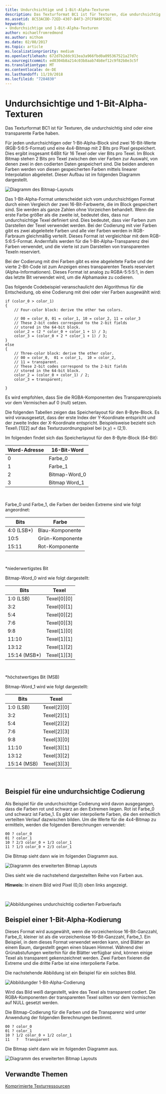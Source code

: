```yaml
---
title: Undurchsichtige und 1-Bit-Alpha-Texturen
description: Das Texturformat BC1 ist für Texturen, die undurchsichtig sind oder eine transparente Farbe haben.
ms.assetid: 8C53ACDD-72ED-4307-B4F3-2FCF9A9F53EC
keywords:
- Undurchsichtige und 1-Bit-Alpha-Texturen
author: michaelfromredmond
ms.author: mithom
ms.date: 02/08/2017
ms.topic: article
ms.localizationpriority: medium
ms.openlocfilehash: 672d7b2ddc913ea3a966fbd0a095367521a27d7c
ms.sourcegitcommit: ed0304b8a214c03b8aab74b8ef12c9f82b8e3c5f
ms.translationtype: MT
ms.contentlocale: de-DE
ms.lasthandoff: 11/19/2018
ms.locfileid: "7284830"
---
```

# <a name="span-iddirect3dconceptsopaqueand1-bitalphatexturesspanopaque-and-1-bit-alpha-textures"></a><span id="direct3dconcepts.opaque_and_1-bit_alpha_textures"></span>Undurchsichtige und 1-Bit-Alpha-Texturen


Das Texturformat BC1 ist für Texturen, die undurchsichtig sind oder eine transparente Farbe haben.

Für jeden undurchsichtigen oder 1-Bit-Alpha-Block sind zwei 16-Bit-Werte (RGB-5:6:5-Format) und eine 4x4-Bitmap mit 2 Bits pro Pixel gespeichert. Dies ergibt insgesamt 64Bit für 16 Texel oder vier Bits pro Texel. Im Block Bitmap stehen 2 Bits pro Texel zwischen den vier Farben zur Auswahl, von denen zwei in den codierten Daten gespeichert sind. Die beiden anderen Farben werden von diesen gespeicherten Farben mittels linearer Interpolation abgeleitet. Dieser Aufbau ist im folgenden Diagramm dargestellt.

![Diagramm des Bitmap-Layouts](images/colors1.png)

Das 1-Bit-Alpha-Format unterscheidet sich vom undurchsichtigen Format durch einen Vergleich der zwei 16-Bit-Farbwerte, die im Block gespeichert sind. Sie werden als ganze Zahlen ohne Vorzeichen behandelt. Wenn die erste Farbe größer als die zweite ist, bedeutet dies, dass nur undurchsichtige Texel definiert sind. Dies bedeutet, dass vier Farben zum Darstellen der Texel verwendet werden. Bei der Codierung mit vier Farben gibt es zwei abgeleitete Farben und alle vier Farben werden in RGB-Farbraum gleichmäßig verteilt. Dieses Format ist vergleichbar mit dem RGB-5:6:5-Format. Andernfalls werden für die 1-Bit-Alpha-Transparenz drei Farben verwendet, und die vierte ist zum Darstellen von transparenten Texeln reserviert.

Bei der Codierung mit drei Farben gibt es eine abgeleitete Farbe und der vierte 2-Bit-Code ist zum Anzeigen eines transparenten Texels reserviert (Alpha-Informationen). Dieses Format ist analog zu RGBA-5:5:5:1, in dem das letzte Bit verwendet wird, um die Alphamaske zu codieren.

Das folgende Codebeispiel veranschaulicht den Algorithmus für die Entscheidung, ob eine Codierung mit drei oder vier Farben ausgewählt wird:

```
if (color_0 > color_1) 
{
    // Four-color block: derive the other two colors. 
    
    // 00 = color_0, 01 = color_1, 10 = color_2, 11 = color_3
    // These 2-bit codes correspond to the 2-bit fields 
    // stored in the 64-bit block.
    color_2 = (2 * color_0 + color_1 + 1) / 3;
    color_3 = (color_0 + 2 * color_1 + 1) / 3;
}    
else
{ 
    // Three-color block: derive the other color.
    // 00 = color_0,  01 = color_1,  10 = color_2,  
    // 11 = transparent.
    // These 2-bit codes correspond to the 2-bit fields 
    // stored in the 64-bit block. 
    color_2 = (color_0 + color_1) / 2;    
    color_3 = transparent;    

}
```

Es wird empfohlen, dass Sie die RGBA-Komponenten des Transparenzpixels vor dem Vermischen auf 0 (null) setzen.

Die folgenden Tabellen zeigen das Speicherlayout für den 8-Byte-Block. Es wird vorausgesetzt, dass der erste Index der Y-Koordinate entspricht und der zweite Index der X-Koordinate entspricht. Beispielsweise bezieht sich Texel\ [1\]\[2\] auf das Texturzuordnungspixel bei (x,y) = (2,1).

Im folgenden findet sich das Speicherlayout für den 8-Byte-Block (64-Bit):

| Word-Adresse | 16-Bit-Word    |
|--------------|----------------|
| 0            | Farbe\_0       |
| 1            | Farbe\_1       |
| 2            | Bitmap-Word\_0 |
| 3            | Bitmap Word\_1 |

 

Farbe\_0 und Farbe\_1, die Farben der beiden Extreme sind wie folgt angeordnet:

| Bits        | Farbe                 |
|-------------|-----------------------|
| 4:0 (LSB\*) | Blau-Komponente  |
| 10:5        | Grün-Komponente |
| 15:11       | Rot-Komponente   |

 

\*niederwertigstes Bit

Bitmap-Word\_0 wird wie folgt dargestellt:

| Bits          | Texel           |
|---------------|-----------------|
| 1:0 (LSB)     | Texel\[0\]\[0\] |
| 3:2           | Texel\[0\]\[1\] |
| 5:4           | Texel\[0\]\[2\] |
| 7:6           | Texel\[0\]\[3\] |
| 9:8           | Texel\[1\]\[0\] |
| 11:10         | Texel\[1\]\[1\] |
| 13:12         | Texel\[1\]\[2\] |
| 15:14 (MSB\*) | Texel\[1\]\[3\] |

 

\*höchstwertiges Bit (MSB)

Bitmap-Word\_1 wird wie folgt dargestellt:

| Bits        | Texel           |
|-------------|-----------------|
| 1:0 (LSB)   | Texel\[2\]\[0\] |
| 3:2         | Texel\[2\]\[1\] |
| 5:4         | Texel\[2\]\[2\] |
| 7:6         | Texel\[2\]\[3\] |
| 9:8         | Texel\[3\]\[0\] |
| 11:10       | Texel\[3\]\[1\] |
| 13:12       | Texel\[3\]\[2\] |
| 15:14 (MSB) | Texel\[3\]\[3\] |

 

## <a name="span-idexampleofopaquecolorencodingspanspan-idexampleofopaquecolorencodingspanspan-idexampleofopaquecolorencodingspanexample-of-opaque-color-encoding"></a><span id="Example_of_Opaque_Color_Encoding"></span><span id="example_of_opaque_color_encoding"></span><span id="EXAMPLE_OF_OPAQUE_COLOR_ENCODING"></span>Beispiel für eine undurchsichtige Codierung


Als Beispiel für die undurchsichtige Codierung wird davon ausgegangen, dass die Farben rot und schwarz an den Extremen liegen. Rot ist Farbe\_0 und schwarz ist Farbe\_1. Es gibt vier interpolierte Farben, die den einheitlich verteilten Verlauf dazwischen bilden. Um die Werte für die 4x4-Bitmap zu ermitteln, werden die folgenden Berechnungen verwendet:

```
00 ? color_0
01 ? color_1
10 ? 2/3 color_0 + 1/3 color_1
11 ? 1/3 color_0 + 2/3 color_1
```

Die Bitmap sieht dann wie im folgenden Diagramm aus.

![Diagramm des erweiterten Bitmap Layouts](images/colors2.png)

Dies sieht wie die nachstehend dargestellten Reihe von Farben aus.

**Hinweis:**  In einem Bild wird Pixel (0,0) oben links angezeigt.

 

![Abbildungeines undurchsichtig codierten Farbverlaufs](images/redsquares.png)

## <a name="span-idexampleof1bitalphaencodingspanspan-idexampleof1bitalphaencodingspanspan-idexampleof1bitalphaencodingspanexample-of-1-bit-alpha-encoding"></a><span id="Example_of_1_Bit_Alpha_Encoding"></span><span id="example_of_1_bit_alpha_encoding"></span><span id="EXAMPLE_OF_1_BIT_ALPHA_ENCODING"></span>Beispiel einer 1-Bit-Alpha-Kodierung


Dieses Format wird ausgewählt, wenn die vorzeichenlose 16-Bit-Ganzzahl, Farbe\_0, kleiner ist als die vorzeichenlose 16-Bit-Ganzzahl, Farbe\_1. Ein Beispiel, in dem dieses Format verwendet werden kann, sind Blätter an einem Baum, dargestellt gegen einen blauen Himmel. Während drei Grünabstufungen weiterhin für die Blätter verfügbar sind, können einige Texel als transparent gekennzeichnet werden. Zwei Farben fixieren die Extreme und die dritte Farbe ist eine interpolierte Farbe.

Die nachstehende Abbildung ist ein Beispiel für ein solches Bild.

![Abbildungder 1-Bit-Alpha-Codierung](images/greenthing.png)

Wird das Bild weiß dargestellt, wäre das Texel als transparent codiert. Die RGBA-Komponenten der transparenten Texel sollten vor dem Vermischen auf NULL gesetzt werden.

Die Bitmap-Codierung für die Farben und die Transparenz wird unter Anwendung der folgenden Berechnungen bestimmt.

```
00 ? color_0
01 ? color_1
10 ? 1/2 color_0 + 1/2 color_1
11   ?   Transparent
```

Die Bitmap sieht dann wie im folgenden Diagramm aus.

![Diagramm des erweiterten Bitmap Layouts](images/colors3.png)

## <a name="span-idrelated-topicsspanrelated-topics"></a><span id="related-topics"></span>Verwandte Themen


[Komprimierte Texturressourcen](compressed-texture-resources.md)

 

 




